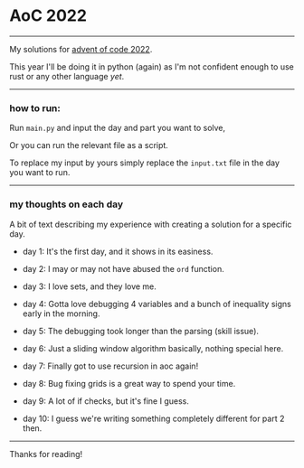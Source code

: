 # AoC 2022

---

My solutions for [advent of code 2022](https://adventofcode.com/2022).

This year I'll be doing it in python (again) as I'm not confident enough to use rust or any other language _yet_.

---

### how to run:

Run ``main.py`` and input the day and part you want to solve,

Or you can run the relevant file as a script.

To replace my input by yours simply replace the ``input.txt`` file in the day you want to run.

---

### my thoughts on each day

A bit of text describing my experience with creating a solution for a specific day.

* day 1: It's the first day, and it shows in its easiness.

* day 2: I may or may not have abused the ``ord`` function.

* day 3: I love sets, and they love me.

* day 4: Gotta love debugging 4 variables and a bunch of inequality signs early in the morning.

* day 5: The debugging took longer than the parsing (skill issue).

* day 6: Just a sliding window algorithm basically, nothing special here.

* day 7: Finally got to use recursion in aoc again!

* day 8: Bug fixing grids is a great way to spend your time.

* day 9: A lot of if checks, but it's fine I guess.

* day 10: I guess we're writing something completely different for part 2 then.

---

Thanks for reading!
